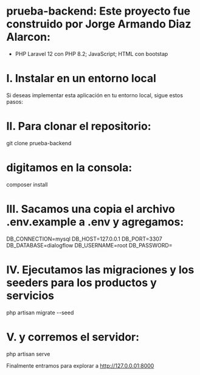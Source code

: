 # prueba-backend: Este proyecto fue construido por Jorge Armando Diaz Alarcon:

- PHP Laravel 12 con PHP 8.2; JavaScript; HTML con bootstap

# I. Instalar en un entorno local
Si deseas implementar esta aplicación en tu entorno local, sigue estos pasos:

# II. Para clonar el repositorio:
git clone prueba-backend

# digitamos en la consola:
composer install

# III. Sacamos una copia el archivo .env.example a .env y agregamos:

DB_CONNECTION=mysql
DB_HOST=127.0.0.1
DB_PORT=3307
DB_DATABASE=dialogflow
DB_USERNAME=root
DB_PASSWORD=

# IV. Ejecutamos las migraciones y los seeders para los productos y servicios

php artisan migrate --seed

# V. y corremos el servidor:

php artisan serve

Finalmente entramos para explorar a http://127.0.0.01:8000
